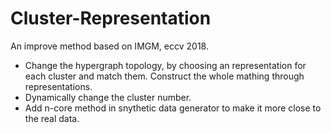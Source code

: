 # Cluster-Representation

An improve method based on IMGM, eccv 2018. 
- Change the hypergraph topology, by choosing an representation for each cluster and match them. Construct the whole mathing through representations.
- Dynamically change the cluster number.
- Add n-core method in snythetic data generator to make it more close to the real data.
